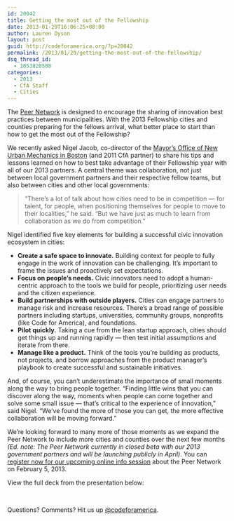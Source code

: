 ```yaml
---
id: 20042
title: Getting the most out of the Fellowship
date: 2013-01-29T16:06:25+00:00
author: Lauren Dyson
layout: post
guid: http://codeforamerica.org/?p=20042
permalink: /2013/01/29/getting-the-most-out-of-the-fellowship/
dsq_thread_id:
  - 1053820508
categories:
  - 2013
  - CfA Staff
  - Cities
---
```

The [Peer Network](http://peernetwork.in/) is designed to encourage the sharing of innovation best practices between municipalities. With the 2013 Fellowship cities and counties preparing for the fellows arrival, what better place to start than how to get the most out of the Fellowship?

We recently asked Nigel Jacob, co-director of the [Mayor&#8217;s Office of New Urban Mechanics in Boston](https://www.google.com/search?q=boston+monum&oq=boston+monum&aqs=chrome.0.57j60j0j60l2j62.1711&sourceid=chrome&ie=UTF-8) (and 2011 CfA partner) to share his tips and lessons learned on how to best take advantage of their Fellowship year with all of our 2013 partners. A central theme was collaboration, not just between local government partners and their respective fellow teams, but also between cities and other local governments:

> “There’s a lot of talk about how cities need to be in competition — for talent, for people, when positioning themselves for people to move to their localities,” he said. “But we have just as much to learn from collaboration as we do from competition.”

Nigel identified five key elements for building a successful civic innovation ecosystem in cities:

  * **Create a safe space to innovate.** Building context for people to fully engage in the work of innovation can be challenging. It’s important to frame the issues and proactively set expectations.
  * **Focus on people’s needs.** Civic innovators need to adopt a human-centric approach to the tools we build for people, prioritizing user needs and the citizen experience.
  * **Build partnerships with outside players.** Cities can engage partners to manage risk and increase resources. There’s a broad range of possible partners including startups, universities, community groups, nonprofits (like Code for America), and foundations.
  * **Pilot quickly.** Taking a cue from the lean startup approach, cities should get things up and running rapidly — then test initial assumptions and iterate from there.
  * **Manage like a product.** Think of the tools you’re building as products, not projects, and borrow approaches from the product manager’s playbook to create successful and sustainable initiatives.

And, of course, you can’t underestimate the importance of small moments along the way to bring people together. “Finding little wins that you can discover along the way, moments when people can come together and solve some small issue — that’s critical to the experience of innovation,” said Nigel. “We’ve found the more of those you can get, the more effective collaboration will be moving forward.”

We&#8217;re looking forward to many more of those moments as we expand the Peer Network to include more cities and counties over the next few months _(Ed. note: The Peer Network currently in closed beta with our 2013 government partners and will be launching publicly in April)_. You can [register now for our upcoming online info session](http://codeforamerica.enterthemeeting.com/m/M9B3JF3T) about the Peer Network on February 5, 2013.

View the full deck from the presentation below:



&nbsp;

Questions? Comments? Hit us up <a href="http://twitter.com/codeforamerica" target="_blank">@codeforamerica</a>.